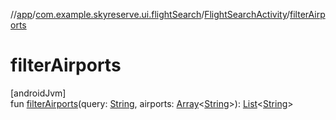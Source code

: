 //[app](../../../index.md)/[com.example.skyreserve.ui.flightSearch](../index.md)/[FlightSearchActivity](index.md)/[filterAirports](filter-airports.md)

# filterAirports

[androidJvm]\
fun [filterAirports](filter-airports.md)(query: [String](https://kotlinlang.org/api/latest/jvm/stdlib/kotlin/-string/index.html), airports: [Array](https://kotlinlang.org/api/latest/jvm/stdlib/kotlin/-array/index.html)&lt;[String](https://kotlinlang.org/api/latest/jvm/stdlib/kotlin/-string/index.html)&gt;): [List](https://kotlinlang.org/api/latest/jvm/stdlib/kotlin.collections/-list/index.html)&lt;[String](https://kotlinlang.org/api/latest/jvm/stdlib/kotlin/-string/index.html)&gt;
